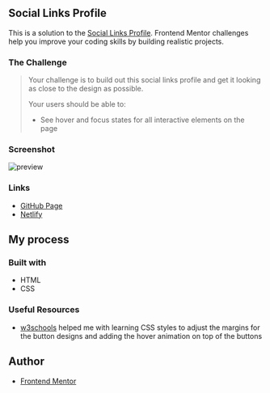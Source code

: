 ## Social Links Profile
This is a solution to the [Social Links Profile](https://www.frontendmentor.io/challenges/social-links-profile-UG32l9m6dQ). Frontend Mentor challenges help you improve your coding skills by building realistic projects.

### The Challenge
>Your challenge is to build out this social links profile and get it looking as close to the design as possible.
>
>Your users should be able to:
>
> - See hover and focus states for all interactive elements on the page

### Screenshot
![preview](https://github.com/user-attachments/assets/fe9263d1-8986-4ecb-b00f-b47e1c3cdaf2)

### Links
- [GitHub Page](https://github.com/kateahn6/social-links-profile)
- [Netlify](https://lighthearted-alpaca-0e9762.netlify.app/)

## My process
### Built with
- HTML
- CSS

### Useful Resources
- [w3schools](https://www.w3schools.com/) helped me with learning CSS styles to adjust the margins for the button designs and adding the hover animation on top of the buttons

## Author
- [Frontend Mentor](https://www.frontendmentor.io/profile/kateahn6)
